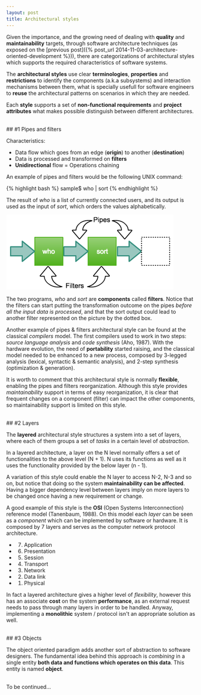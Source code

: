 ```yaml
---
layout: post
title: Architectural styles
---
```


Given the importance, and the growing need of dealing with **quality** and **maintainability** targets, through software architecture techniques (as exposed on the [previous post]({% post_url 2014-11-03-architecture-oriented-development %})), there are categorizations of architectural styles which supports the required characteristics of software systems. 

The **architectural styles** use clear **terminologies**, **properties** and **restrictions** to identify the components (a.k.a subsystems) and interaction mechanisms between them, what is specially usefull for software engineers to **reuse** the architectural patterns on scenarios in which they are needed. 

Each **style** supports a set of **non-functional requirements** and **project attributes** what makes possible distinguish between different architectures.

<br />
## #1 Pipes and filters

Characteristics:

- Data flow which goes from an edge (**origin**) to another (**destination**)
- Data is processed and transformed on **filters**
- **Unidirectional** flow = Operations chaining

An example of pipes and filters would be the following UNIX command:

{% highlight bash %}
sample$ who | sort
{% endhighlight %}

The result of *who* is a list of currently connected users, and its output is used as the input of *sort*, which orders the values alphabetically.

![Unix who | sort](/assets/arch-styles-pipe-and-filter.png)

The two programs, *who* and *sort* are **components** called **filters**. Notice that the filters can start putting the transformation outcome on the pipes *before all the input data is processed*, and that the sort output could lead to another filter represented on the picture by the dotted box.

Another example of pipes & filters architectural style can be found at the classical *compilers* model. The first compilers used to work in two steps: *source language analysis* and *code synthesis* (Aho, 1987). With the hardware evolution, the need of **portability** started raising, and the classical model needed to be enhanced to a new process, composed by 3-legged analysis (lexical, syntactic & semantic analysis), and 2-step synthesis (optimization & generation).

It is worth to comment that this architectural style is normally **flexible**, enabling the pipes and filters reorganization. Although this style provides *maintainability* support in terms of easy reorganization, it is clear that frequent changes on a component (filter) can impact the other components, so maintainability support is limited on this style.

<br />
## #2 Layers

The **layered** architectural style structures a system into a set of layers, where each of them groups a set of *tasks* in a certain level of *abstraction*. 

In a layered architecture, a layer on the N level normally offers a set of functionalities to the above level (N + 1). N uses its functions as well as it uses the functionality provided by the below layer (n - 1). 

A variation of this style could enable the N layer to access N-2, N-3 and so on, but notice that doing so the system **maintainability can be affected**. Having a bigger dependency level between layers imply on more layers to be changed once having a new requirement or change. 

A good example of this style is the **OSI** (Open Systems Interconnection) reference model (Tanenbaum, 1988). On this model each *layer* can be seen as a *component* which can be implemented by software or hardware. It is composed by 7 layers and serves as the computer network protocol architecture.

- 7. Application
- 6. Presentation
- 5. Session
- 4. Transport
- 3. Network
- 2. Data link
- 1. Physical

In fact a layered architecture gives a higher level of *flexibility*, however this has an associate **cost** on the system **performance**, as an external request needs to pass through many layers in order to be handled. Anyway, implementing a **monolithic** system / protocol isn't an appropriate solution as well.

<br />
## #3 Objects

The object oriented paradigm adds another sort of abstraction to software designers. The fundamental idea behind this approach is *combining* in a single entity **both data and functions which operates on this data**. This entity is named **object**.


<br />
To be continued...





